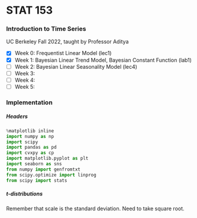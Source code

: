 # STAT 153
### Introduction to Time Series
UC Berkeley Fall 2022, taught by Professor Aditya

- [x] Week 0: Frequentist Linear Model (lec1)
- [x] Week 1: Bayesian Linear Trend Model, Bayesian Constant Function (lab1)
- [ ] Week 2: Bayesian Linear Seasonality Model (lec4)
- [ ] Week 3: 
- [ ] Week 4: 
- [ ] Week 5: 

### Implementation
##### Headers
```python
%matplotlib inline
import numpy as np
import scipy
import pandas as pd
import cvxpy as cp
import matplotlib.pyplot as plt
import seaborn as sns
from numpy import genfromtxt
from scipy.optimize import linprog
from scipy import stats
```

##### t-distributions

Remember that scale is the standard deviation. Need to take square root.
